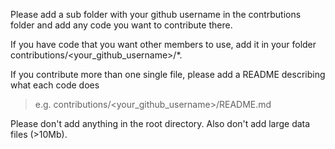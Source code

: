 Please add a sub folder with your github username in the contrbutions folder and add any code you want to contribute there.

If you have code that you want other members to use, add it in your folder contributions/<your_github_username>/*.

If you contribute more than one single file, please add a README describing what each code does
> e.g. contributions/<your_github_username>/README.md


Please don't add anything in the root directory. Also don't add large data files (>10Mb). 
